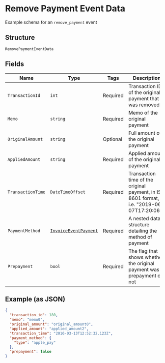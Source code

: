 
# Remove Payment Event Data

Example schema for an `remove_payment` event

## Structure

`RemovePaymentEventData`

## Fields

| Name | Type | Tags | Description |
|  --- | --- | --- | --- |
| `TransactionId` | `int` | Required | Transaction ID of the original payment that was removed |
| `Memo` | `string` | Required | Memo of the original payment |
| `OriginalAmount` | `string` | Optional | Full amount of the original payment |
| `AppliedAmount` | `string` | Required | Applied amount of the original payment |
| `TransactionTime` | `DateTimeOffset` | Required | Transaction time of the original payment, in ISO 8601 format, i.e. "2019-06-07T17:20:06Z" |
| `PaymentMethod` | [`InvoiceEventPayment`](../../doc/models/containers/invoice-event-payment.md) | Required | A nested data structure detailing the method of payment |
| `Prepayment` | `bool` | Required | The flag that shows whether the original payment was a prepayment or not |

## Example (as JSON)

```json
{
  "transaction_id": 180,
  "memo": "memo0",
  "original_amount": "original_amount0",
  "applied_amount": "applied_amount2",
  "transaction_time": "2016-03-13T12:52:32.123Z",
  "payment_method": {
    "type": "apple_pay"
  },
  "prepayment": false
}
```

